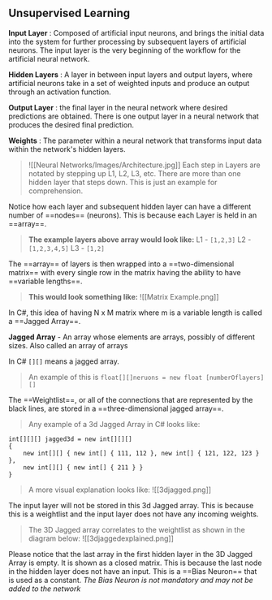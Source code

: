 ## **Unsupervised Learning**

**Input Layer**
: Composed of artificial input neurons, and brings the initial data into the system for further processing by subsequent layers of artificial neurons. The input layer is the very beginning of the workflow for the artificial neural network.

**Hidden Layers**
: A layer in between input layers and output layers, where artificial neurons take in a set of weighted inputs and produce an output through an activation function.

**Output Layer**
: the final layer in the neural network where desired predictions are obtained. There is one output layer in a neural network that produces the desired final prediction.

**Weights**
: The parameter within a neural network that transforms input data within the network's hidden layers.

>![[Neural Networks/Images/Architecture.jpg]]
>Each step in Layers are notated by stepping up L1, L2, L3, etc. There are more than one hidden layer that steps down. This is just an example for comprehension. 

Notice how each layer and subsequent hidden layer can have a different number of ==nodes== (neurons). This is because each Layer is held in an ==array==.

>**The example layers above array would look like:**
L1 - `[1,2,3]`
L2 - `[1,2,3,4,5]`
L3 - `[1,2]`

The ==array== of layers is then wrapped into a ==two-dimensional matrix== with every single row in the matrix having the ability to have ==variable lengths==.
>**This would look something like:**
![[Matrix Example.png]]

In C#, this idea of having N x M matrix where m is a variable length is called a ==Jagged Array==. 

**Jagged Array** - An array whose elements are arrays, possibly of different sizes. Also called an array of arrays

In C# `[][]` means a jagged array. 
>An example of this is `float[][]neruons = new float [numberOflayers][]`

The ==Weightlist==, or all of the connections that are represented by the black lines, are stored in a ==three-dimensional jagged array==. 

>Any example of a 3d Jagged Array in C# looks like:
```
int[][][] jagged3d = new int[][][]
{
    new int[][] { new int[] { 111, 112 }, new int[] { 121, 122, 123 } },
    new int[][] { new int[] { 211 } }
}
```
>A more visual explanation looks like:
![[3djagged.png]]

The input layer will not be stored in this 3d Jagged array. This is because this is a weightlist and the input layer does not have any incoming weights. 

>The 3D Jagged array correlates to the weightlist as shown in the diagram below:
![[3djaggedexplained.png]]

Please notice that the last array in the first hidden layer in the 3D Jagged Array is empty. It is shown as a closed matrix. This is because the last node in the hidden layer does not have an input. This is a ==Bias Neuron== that is used as a constant. 
*The Bias Neuron is not mandatory and may not be added to the network*